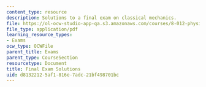```yaml
---
content_type: resource
description: Solutions to a final exam on classical mechanics.
file: https://ol-ocw-studio-app-qa.s3.amazonaws.com/courses/8-012-physics-i-classical-mechanics-fall-2008/d81322125af1816e7adc21bf498701bc_final_sol.pdf
file_type: application/pdf
learning_resource_types:
- Exams
ocw_type: OCWFile
parent_title: Exams
parent_type: CourseSection
resourcetype: Document
title: Final Exam Solutions
uid: d8132212-5af1-816e-7adc-21bf498701bc
---
```

